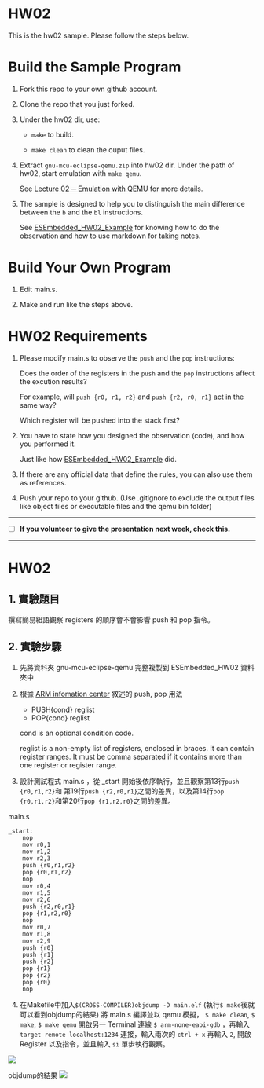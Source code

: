HW02
===
This is the hw02 sample. Please follow the steps below.

# Build the Sample Program

1. Fork this repo to your own github account.

2. Clone the repo that you just forked.

3. Under the hw02 dir, use:

	* `make` to build.

	* `make clean` to clean the ouput files.

4. Extract `gnu-mcu-eclipse-qemu.zip` into hw02 dir. Under the path of hw02, start emulation with `make qemu`.

	See [Lecture 02 ─ Emulation with QEMU] for more details.

5. The sample is designed to help you to distinguish the main difference between the `b` and the `bl` instructions.  

	See [ESEmbedded_HW02_Example] for knowing how to do the observation and how to use markdown for taking notes.

# Build Your Own Program

1. Edit main.s.

2. Make and run like the steps above.

# HW02 Requirements

1. Please modify main.s to observe the `push` and the `pop` instructions:  

	Does the order of the registers in the `push` and the `pop` instructions affect the excution results?  

	For example, will `push {r0, r1, r2}` and `push {r2, r0, r1}` act in the same way?  

	Which register will be pushed into the stack first?

2. You have to state how you designed the observation (code), and how you performed it.  

	Just like how [ESEmbedded_HW02_Example] did.

3. If there are any official data that define the rules, you can also use them as references.

4. Push your repo to your github. (Use .gitignore to exclude the output files like object files or executable files and the qemu bin folder)

[Lecture 02 ─ Emulation with QEMU]: http://www.nc.es.ncku.edu.tw/course/embedded/02/#Emulation-with-QEMU
[ESEmbedded_HW02_Example]: https://github.com/vwxyzjimmy/ESEmbedded_HW02_Example

--------------------

- [ ] **If you volunteer to give the presentation next week, check this.**

--------------------
HW02
===
## 1. 實驗題目
撰寫簡易組語觀察 registers 的順序會不會影響 push 和 pop 指令。
## 2. 實驗步驟
1. 先將資料夾 gnu-mcu-eclipse-qemu 完整複製到 ESEmbedded_HW02 資料夾中
2. 根據 [ARM infomation center](http://infocenter.arm.com/help/index.jsp?topic=/com.arm.doc.dui0489e/Cihfddaf.html) 敘述的 push, pop 用法
	* PUSH{cond} reglist
	* POP{cond} reglist
	
	cond
		is an optional condition code.

	reglist
		is a non-empty list of registers, enclosed in braces. It can contain register ranges. It must be comma separated if it contains more than one register or register range.
3. 設計測試程式 main.s ，從 _start 開始後依序執行，並且觀察第13行`push {r0,r1,r2}`和 第19行`push {r2,r0,r1}`之間的差異，以及第14行`pop {r0,r1,r2}`和第20行`pop {r1,r2,r0}`之間的差異。

main.s
```assembly
_start:
    nop
    mov r0,1
    mov r1,2
    mov r2,3
    push {r0,r1,r2}
    pop {r0,r1,r2}
    nop
    mov r0,4
    mov r1,5
    mov r2,6
    push {r2,r0,r1}
    pop {r1,r2,r0}
    nop
    mov r0,7
    mov r1,8
    mov r2,9
    push {r0}
    push {r1}
    push {r2}
    pop {r1}
    pop {r2}
    pop {r0}
    nop
```
4. 在Makefile中加入`$(CROSS-COMPILER)objdump -D main.elf` (執行`$ make`後就可以看到objdump的結果)
   將 main.s 編譯並以 qemu 模擬， `$ make clean`, `$ make`, `$ make qemu`
開啟另一 Terminal 連線 `$ arm-none-eabi-gdb` ，再輸入 `target remote localhost:1234` 連接，輸入兩次的 `ctrl + x` 再輸入 `2`, 開啟 Register 以及指令，並且輸入 `si` 單步執行觀察。

![](https://i.imgur.com/sxvku2f.png)

objdump的結果
![](https://i.imgur.com/8HDERo2.png)
